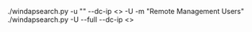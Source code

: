  ./windapsearch.py -u "" --dc-ip <> -U -m "Remote Management Users"
 ./windapsearch.py -U --full --dc-ip <>



